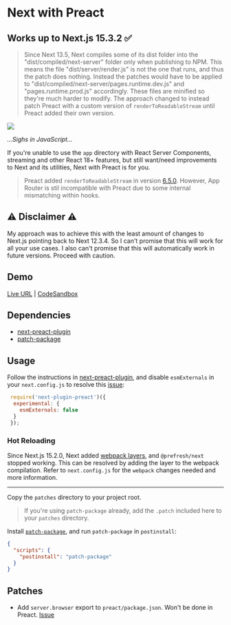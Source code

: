 # Next with Preact

## Works up to Next.js 15.3.2 ✅

> Since Next 13.5, Next compiles some of its dist folder into the "dist/compiled/next-server" folder only when publishing to NPM. This means the file "dist/server/render.js" is not the one that runs, and thus the patch does nothing. Instead the patches would have to be applied to "dist/compiled/next-server/pages.runtime.dev.js" and "pages.runtime.prod.js" accordingly. These files are minified so they're much harder to modify. The approach changed to instead patch Preact with a custom version of `renderToReadableStream` until Preact added their own version.

![](https://media3.giphy.com/media/s239QJIh56sRW/giphy.gif)

_...Sighs in JavaScript..._

If you're unable to use the `app` directory with React Server Components, streaming and other React 18+ features, but still want/need improvements to Next and its utilities, Next with Preact is for you.

> Preact added `renderToReadableStream` in version [6.5.0](https://github.com/preactjs/preact-render-to-string/pull/296). However, App Router is stil incompatible with Preact due to some internal mismatching within hooks.

## ⚠️ Disclaimer ⚠️

My approach was to achieve this with the least amount of changes to Next.js pointing back to Next 12.3.4. So I can't promise that this will work for all your use cases. I also can't promise that this will automatically work in future versions. Proceed with caution.

## Demo

[Live URL](https://7s2mt8-3000.csb.app/) |
[CodeSandbox](https://codesandbox.io/p/github/lfre/next-13-preact/main)

## Dependencies

- [next-preact-plugin](https://github.com/preactjs/next-plugin-preact)
- [patch-package](https://github.com/ds300/patch-package)

## Usage

Follow the instructions in [next-preact-plugin](https://github.com/preactjs/next-plugin-preact), and disable `esmExternals` in your `next.config.js` to resolve this [issue](https://github.com/preactjs/next-plugin-preact/issues/61):

```js
 require('next-plugin-preact')({
  experimental: {
    esmExternals: false 
  }
 });
```

### Hot Reloading

Since Next.js 15.2.0, Next added [webpack layers](https://github.com/vercel/next.js/pull/75878), and `@prefresh/next` stopped working. This can be resolved by adding the layer to the webpack compilation. Refer to `next.config.js` for the `webpack` changes needed and more information.

---

Copy the `patches` directory to your project root.

> If you're using `patch-package` already, add the `.patch` included here to your `patches` directory.

Install [`patch-package`](https://www.npmjs.com/package/patch-package), and run `patch-package` in `postinstall`:

```json
{
  "scripts": {
    "postinstall": "patch-package"
  }
}
```
## Patches

- Add `server.browser` export to `preact/package.json`. Won't be done in Preact. [Issue](https://github.com/preactjs/preact/issues/3787)
  
